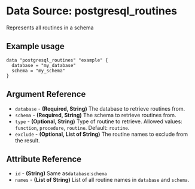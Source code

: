 # Data Source: postgresql_routines
Represents all routines in a schema
## Example usage
```hcl
data "postgresql_routines" "example" {
  database = "my_database"
  schema = "my_schema"
}
```
## Argument Reference
* `database` - **(Required, String)** The database to retrieve routines from.
* `schema` - **(Required, String)** The schema to retrieve routines from.
* `type` - **(Optional, String)** Type of routine to retrieve. Allowed values: `function`, `procedure`, `routine`. Default: `routine`.
* `exclude` - **(Optional, List of String)** The routine names to exclude from the result.
## Attribute Reference
* `id` - **(String)** Same as`database`:`schema`
* `names` - **(List of String)** List of all routine names in `database` and `schema`.
